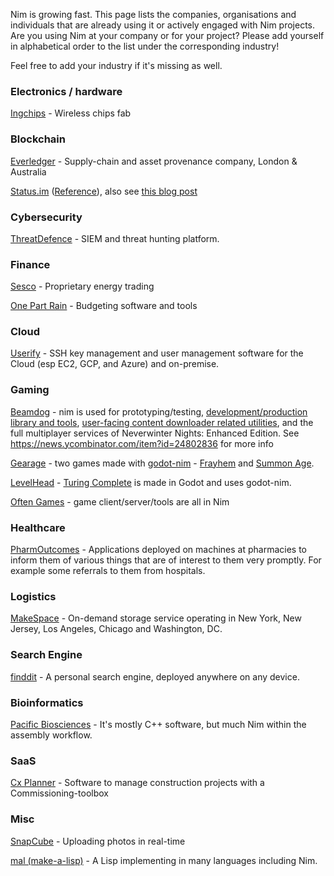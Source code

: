 Nim is growing fast. This page lists the companies, organisations and individuals that are already using it or actively engaged with Nim projects. Are you using Nim at your company or for your project? Please add yourself in alphabetical order to the list under the corresponding industry!

Feel free to add your industry if it's missing as well.

### Electronics / hardware

[Ingchips](http://www.ingchips.com/) - Wireless chips fab

### Blockchain

[Everledger](https://www.everledger.io/) - Supply-chain and asset provenance company, London & Australia

[Status.im](https://status.im/) ([Reference](https://status.im/open-positions.html?gh_jid=952000)), also see [this blog post](https://nim-lang.org/blog/2018/08/07/nim-partners-with-status.html)

### Cybersecurity
[ThreatDefence](https://threatdefence.com/) - SIEM and threat hunting platform.

### Finance

[Sesco](https://sescollc.com/) - Proprietary energy trading

[One Part Rain](https://onepartrain.com/) - Budgeting software and tools

### Cloud

[Userify](https://userify.com) - SSH key management and user management software for the Cloud (esp EC2, GCP, and Azure) and on-premise.

### Gaming

[Beamdog](https://www.beamdog.com) - nim is used for prototyping/testing, [development/production library and tools](https://github.com/niv/neverwinter.nim), [user-facing content downloader related utilities](https://github.com/Beamdog/nwsync), and the full multiplayer services of Neverwinter Nights: Enhanced Edition. See https://news.ycombinator.com/item?id=24802836 for more info

[Gearage](https://www.frayhem.com) - two games made with [godot-nim](https://github.com/pragmagic/godot-nim) - [Frayhem](https://frayhem.com/) and [Summon Age](https://summonage.com/).

[LevelHead](https://store.steampowered.com/search/?developer=LevelHead) - [Turing Complete](https://store.steampowered.com/app/1444480/Turing_Complete/) is made in Godot and uses godot-nim.

[Often Games](https://oftengames.com/) - game client/server/tools are all in Nim

### Healthcare

[PharmOutcomes](http://pharmoutcomes.org) - Applications deployed on machines at pharmacies to inform them of various things that are of interest to them very promptly. For example some referrals to them from hospitals.

### Logistics

[MakeSpace](https://makespace.com) - On-demand storage service operating in New York, New Jersey, Los Angeles, Chicago and Washington, DC.

### Search Engine

[finddit](https://finddit.com) - A personal search engine, deployed anywhere on any device.

### Bioinformatics

[Pacific Biosciences](https://github.com/pacificbiosciences/pbbioconda) - It's mostly C++ software, but much Nim within the assembly workflow.

### SaaS
[Cx Planner](https://cxplanner.com) - Software to manage construction projects with a Commissioning-toolbox

### Misc

[SnapCube](http://snapcube.de) - Uploading photos in real-time

[mal (make-a-lisp)](https://github.com/kanaka/mal) - A Lisp implementing in many languages including Nim.